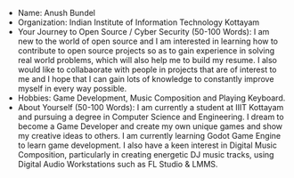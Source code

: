 - Name: Anush Bundel
- Organization: Indian Institute of Information Technology Kottayam
- Your Journey to Open Source / Cyber Security (50-100 Words): I am new to the world of open source and I am interested in learning how to contribute to open source projects so as to gain experience in solving real world problems, which will also help me to build my resume. I also would like to collabaorate with people in projects that are of interest to me and I hope that I can gain lots of knowledge to constantly improve myself in every way possible.
- Hobbies: Game Development, Music Composition and Playing Keyboard.
- About Yourself (50-100 Words): I am currently a student at IIIT Kottayam and pursuing a degree in Computer Science and Engineering. I dream to become a Game Developer and create my own unique games and show my creative ideas to others. I am currently learning Godot Game Engine to learn game development. I also have a keen interest in Digital Music Composition, particularly in creating energetic DJ music tracks, using Digital Audio Workstations such as FL Studio & LMMS.
